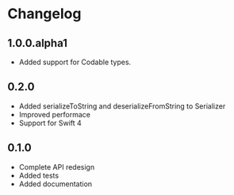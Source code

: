 # Changelog

## 1.0.0.alpha1

* Added support for Codable types. 

## 0.2.0

* Added serializeToString and deserializeFromString to Serializer
* Improved performace
* Support for Swift 4

## 0.1.0

* Complete API redesign
* Added tests
* Added documentation
